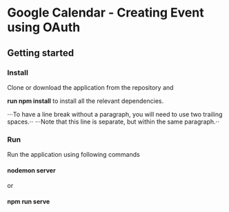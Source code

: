 # Google Calendar - Creating Event using OAuth

## Getting started 

### Install 

Clone or download the application from the repository and 

**run npm install**
to install all the relevant dependencies.

⋅⋅⋅To have a line break without a paragraph, you will need to use two trailing spaces.⋅⋅
⋅⋅⋅Note that this line is separate, but within the same paragraph.⋅⋅

### Run
Run the application using following commands

#### nodemon server 
or 
#### npm run serve 
